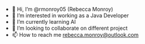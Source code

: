 - 👋 Hi, I’m @rmonroy05 (Rebecca Monroy)
- 👀 I’m interested in working as a Java Developer
- 🌱 I’m currently learning AI
- 💞️ I’m looking to collaborate on different project 
- 📫 How to reach me rebecca.monroy@outlook.com

<!---
rmonroy05/rmonroy05 is a ✨ special ✨ repository because its `README.md` (this file) appears on your GitHub profile.
You can click the Preview link to take a look at your changes.
--->
